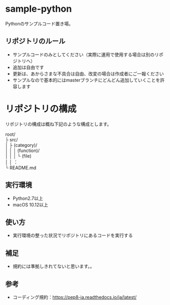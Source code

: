 # sample-python

Pythonのサンプルコード置き場。

## リポジトリのルール

- サンプルコードのみとしてください（実際に運用で使用する場合は別のリポジトリへ）
- 追加は自由です
- 更新は、あからさまな不具合は自由、改変の場合は作成者にご一報ください
- サンプルなので基本的にはmasterブランチにどんどん追加していくことを許容します

# リポジトリの構成

リポジトリの構成は概ね下記のような構成とします。

root/  
├ src/  
│  ├ (category)/  
│  │  │ (function)/  
│  │  │  └ (file)  
│  │  ：  
└ README.md

## 実行環境

- Python2.7以上
- macOS 10.12以上

## 使い方

- 実行環境の整った状況でリポジトリにあるコードを実行する

## 補足

- 規約には準拠しきれてないと思います。。

## 参考

- コーディング規約：https://pep8-ja.readthedocs.io/ja/latest/
